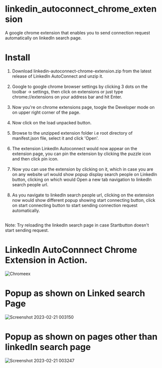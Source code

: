 # linkedin_autoconnect_chrome_extension
A google chrome extension that enables you to send connection request automatically on linkedIn search page.


# Install

1. Download linkedin-autoconnect-chrome-extension.zip from the latest release of LinkedIn AutoConnect and unzip it.<br/><br/>
2. Google to google chrome browser settings by clicking 3 dots on the toolbar -> settings, then click on extensions or just type chrome://extensions on your address bar    and hit Enter.<br/><br/>
3. Now you're on chrome extensions page, toogle the Developer mode on on upper right corner of the page.<br/><br/>
4. Now click on the load unpacked button.<br/><br/>
5. Browse to the unzipped extension folder i.e root directory of manifest.json file, select it and click 'Open'.<br/><br/>
6. The extension  LinkedIn Autoconnect would now appear on the extension page, you can pin the extension by clicking the puzzle icon and then click pin icon.<br/><br/>
7. Now you can use the extension by clicking on it, which in case you are on any website url would show popup display search people on LinkedIn button, clicking on which    would Open a new tab navigation to linkedIn search people url.<br/><br/>
8. As you navigate to linkedIn search people url, clicking on the extension now would show different popup showing start connecting button, click on start connecting        button to start sending connection request automatically.<br/><br/>

Note: Try reloading the linkedIn search page in case Startbutton doesn't start sending request. 

# LinkedIn AutoConnnect Chrome Extension in Action.
![Chromeex](https://user-images.githubusercontent.com/37264147/220190258-0f7c1eb9-c5da-4373-8af9-bf37abe4d3ca.gif)




# Popup as shown on Linked search Page
![Screenshot 2023-02-21 003150](https://user-images.githubusercontent.com/37264147/220187291-4554c49f-bdb0-4ab6-a7fe-10a0f8d97e8e.jpg)

# Popup as shown on pages other than linkedIn search page
![Screenshot 2023-02-21 003247](https://user-images.githubusercontent.com/37264147/220187451-169f13ab-c9b9-4e84-bb5d-7c1efede9297.jpg)

